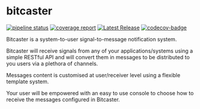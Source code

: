 # bitcaster


[![pipeline status](https://gitlab.com/os4d/bitcaster/bitcaster/badges/develop/pipeline.svg)](https://gitlab.com/os4d/bitcaster/bitcaster/-/commits/develop)
 [![coverage report](https://gitlab.com/os4d/bitcaster/bitcaster/badges/develop/coverage.svg)](https://gitlab.com/os4d/bitcaster/bitcaster/-/commits/develop)
 [![Latest Release](https://gitlab.com/os4d/bitcaster/bitcaster/-/badges/release.svg)](https://gitlab.com/os4d/bitcaster/bitcaster/-/releases)
 [![codecov-badge]][codecov-link]

Bitcaster is a system-to-user signal-to-message notification system.

Bitcaster will receive signals from any of your applications/systems using a simple RESTful API and will convert them in messages to be distributed to you users via a plethora of channels.

Messages content is customised at user/receiver level using a flexible template system.

Your user will be empowered with an easy to use console to choose how to receive the messages configured in Bitcaster.



[codecov-badge]: https://codecov.io/gh/os4d:bitcaster/bitcaster/branch/develop/graph/badge.svg
[codecov-link]: https://app.codecov.io/gl/os4d:bitcaster/bitcaster
